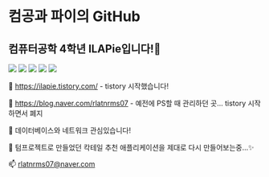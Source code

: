 # 컴공과 파이의 GitHub
## 컴퓨터공학 4학년 ILAPie입니다!👋
<img src="https://img.shields.io/badge/Android Studio-3DDC84?style=flat-square&logo=AndroidStudio&logoColor=white"/> <img src="https://img.shields.io/badge/GitHub-181717?style=flat-square&logo=GitHub&logoColor=white"/> <img src="https://img.shields.io/badge/C++-00599C?style=flat-square&logo=C%2B%2B&logoColor=white"/> <img src="https://img.shields.io/badge/Python-3776AB?style=flat-square&logo=Python&logoColor=white"/> <img src="https://img.shields.io/badge/tistory-000000?style=flat-square&logo=&logoColor=white"/> 

🔭 https://ilapie.tistory.com/ - tistory 시작했습니다! 

🔭 https://blog.naver.com/rlatnrms07 - 예전에 PS할 때 관리하던 곳... tistory 시작하면서 폐지

🌱 데이터베이스와 네트워크 관심있습니다!

🌱 텀프로젝트로 만들었던 칵테일 추천 애플리케이션을 제대로 다시 만들어보는중...✨

📫 rlatnrms07@naver.com

<!--
**ILAPie/ILAPie** is a ✨ _special_ ✨ repository because its `README.md` (this file) appears on your GitHub profile.

Here are some ideas to get you started:

- 🔭 I’m currently working on ...
- 🌱 I’m currently learning ...
- 👯 I’m looking to collaborate on ...
- 🤔 I’m looking for help with ...
- 💬 Ask me about ...
- 📫 How to reach me: ...
- 😄 Pronouns: ...
- ⚡ Fun fact: ...
-->
